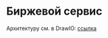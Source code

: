 # Биржевой сервис

Архитектуру см. в DrawIO: [ссылка](https://app.diagrams.net/#G1IUtQ8-wBy-99RU_X8brbRB2VngjWEXIL)
